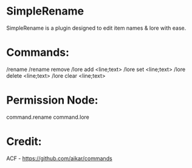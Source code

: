 # SimpleRename

SimpleRename is a plugin designed to edit item names & lore with ease.

# Commands:
/rename <name>
/rename remove
/lore add <line;text> <text>
/lore set <line;text> <text>
/lore delete <line;text> <text>
/lore clear <line;text> <text>

# Permission Node:
command.rename
command.lore

# Credit:
ACF - https://github.com/aikar/commands
